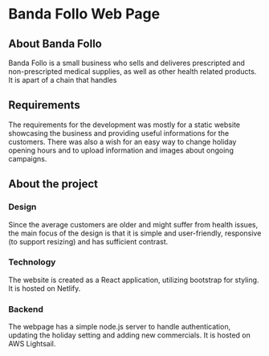 # Banda Follo Web Page

## About Banda Follo
Banda Follo is a small business who sells and deliveres prescripted and non-prescripted medical supplies, as well as other health related products. It is apart of a chain that handles 

## Requirements
The requirements for the development was mostly for a static website showcasing the business and providing useful informations for the customers. There was also a wish for an easy way to change holiday opening hours and to upload information and images about ongoing campaigns.

## About the project

### Design
Since the average customers are older and might suffer from health issues, the main focus of the design is that it is simple and user-friendly, responsive (to support resizing) and has sufficient contrast.

### Technology
The website is created as a React application, utilizing bootstrap for styling. It is hosted on Netlify.

### Backend
The webpage has a simple node.js server to handle authentication, updating the holiday setting and adding new commercials.
It is hosted on AWS Lightsail.